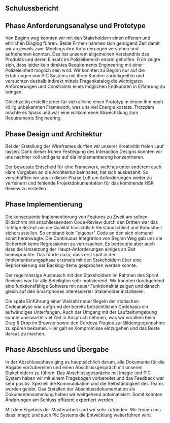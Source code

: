 ## Schulussbericht

## Phase Anforderungsanalyse und Prototype
Von Beginn weg konnten wir mit den Stakeholdern einen offenen und ehrlichen Diaglog führen. Beide Firmen nahmen sich genügend Zeit damit wir an jeweils zwei Meetings ihre Anforderungen verstehen und aufnehemen konnten. Das hat unserem allgemeinen Verstandnis des Produkts und deren Einsatz im Polizeibereich enorm geholfen.
Früh zeigte sich, dass leider kein direktes Requirements Engineering mit einer Polizeieinheit möglich sein wird. Wir konnten zu Beginn nur auf die Erfahrungen von PIC Systems mit ihren Kunden zurückgreifen und versuchten deshalb indirekt mittels Fragenkatalog die wichtigsten Anforderungen und Constraints eines möglichen Endkunden in Erfahrung zu bringen.

Gleichzeitig erstellte jeder für sich alleine einen Prototyp in einem ihm noch völlig unbekannten Framework, was uns viel Energie kostete. Trotzdem machte es Spass und war eine willkommene Abwechslung zum Requirements Engineering. 

## Phase Design und Architektur
Bei der Erstellung der Wireframes durften wir unserer Kreativität freien Lauf lassen. Dank dieser frühen Festlegung des Interaction Designs konnten wir uns nachher voll und ganz auf die Implementierung konzentrieren.

Der bewusste Entscheid für eine Framework, welches unter anderem auch klare Vorgaben an die Architektur beinhaltet, hat sich ausbezahlt. So verschafften wir uns in dieser Phase Luft um Anforderungen weiter zu verfeinern und fehlende Projektdokumentation für das kommende HSR Review zu erstellen.

## Phase Implementierung
Die konsequente Implementierung von Features zu Zweit am selben Bildschrim mit anschliessendem Code-Review durch den Dritten war das richtige Rezept um die Qualität hinsichtlich Verständlichkeit und Robustheit sicherzustellen. So entstand kein "eigener" Code an den sich niemand sonst heranwagte. Die Continuous Integration von Beginn Weg gab uns die Sicherheit keine Regressionen zu verursachen. Es bedeutete aber auch dass die Umsetzung der Haupt-Anforderungen einiges an Zeit beanspruchte. Das führte dazu, dass erst spät in der Implementierungsphase erstmals mit den Stakeholdern über eine Repriorisierung der Backlog-Items gesprochen werden konnte.

Der regelmässige Austausch mit den Stakeholdern im Rahmen des Sprint Reviews war für alle Beteiligten sehr motivierend. Wir konnten durchgehend eine funktionsfähige Software mit neuer Funktionaltiät zeigen und danach gleich auf den Smartphones interessierter Stakeholder installieren. 

Die späte Einführung einer Vielzahl neuer Regeln der statischen Codeanalyse war aufgrund der bereits beträchtlichen Codebasis ein aufwändiges Unterfangen. Auch der Umgang mit der Laufzeitumgebung konnte unerwartet viel Zeit in Anspruch nehmen, was wir vorallem beim Drag & Drop im Browser sowie den Cordova Plugins zur Bildentgegennahme zu spüren bekamen. Hier galt es Kompromisse einzugehen und das Beste daraus zu machen.

## Phase Abschluss und Übergabe

In der Abschlussphase ging es hauptsächlich darum, alle Dokumente für die Abgabe vorzubereiten und einen Abschlussgespräch mit unseren Stakeholdern zu führen. Das Abschlussgespräche mit Imagic und PIC System haben wir mit einem Fragebogen vorbereitet und das Feedback war sehr positiv. Speziell die Kommunikation und die Selbständigkeit des Teams wurden gelobt. Das Erstellen der Abschlussdokumentation als Dokumentensammlung haben wir weitgehend automatisiert. Somit konnten Änderungen am Schluss effizient exportiert werden.

Mit dem Ergebnis der Masterarbeit sind wir sehr zufrieden. Wir freuen uns dass Imagic und auch Pic Systems die Entwicklung weiterführen wird.
